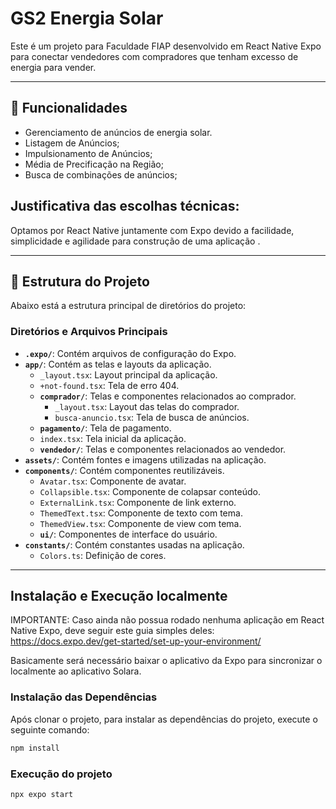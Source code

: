 # GS2 Energia Solar

Este é um projeto para Faculdade FIAP desenvolvido em React Native Expo para conectar vendedores com compradores que tenham excesso de energia para vender.

---

## 🚀 Funcionalidades

- Gerenciamento de anúncios de energia solar.
- Listagem de Anúncios;
- Impulsionamento de Anúncios;
- Média de Precificação na Região;
- Busca de combinações de anúncios;

## Justificativa das escolhas técnicas:

Optamos por React Native juntamente com Expo devido a facilidade, simplicidade e agilidade para construção de uma aplicação .

---

## 📂 Estrutura do Projeto

Abaixo está a estrutura principal de diretórios do projeto:

### Diretórios e Arquivos Principais

- **`.expo/`**: Contém arquivos de configuração do Expo.
- **`app/`**: Contém as telas e layouts da aplicação.
  - `_layout.tsx`: Layout principal da aplicação.
  - `+not-found.tsx`: Tela de erro 404.
  - **`comprador/`**: Telas e componentes relacionados ao comprador.
    - `_layout.tsx`: Layout das telas do comprador.
    - `busca-anuncio.tsx`: Tela de busca de anúncios.
  - **`pagamento/`**: Tela de pagamento.
  - `index.tsx`: Tela inicial da aplicação.
  - **`vendedor/`**: Telas e componentes relacionados ao vendedor.
- **`assets/`**: Contém fontes e imagens utilizadas na aplicação.
- **`components/`**: Contém componentes reutilizáveis.
  - `Avatar.tsx`: Componente de avatar.
  - `Collapsible.tsx`: Componente de colapsar conteúdo.
  - `ExternalLink.tsx`: Componente de link externo.
  - `ThemedText.tsx`: Componente de texto com tema.
  - `ThemedView.tsx`: Componente de view com tema.
  - **`ui/`**: Componentes de interface do usuário.
- **`constants/`**: Contém constantes usadas na aplicação.
  - `Colors.ts`: Definição de cores.

---

## Instalação e Execução localmente

IMPORTANTE: Caso ainda não possua rodado nenhuma aplicação em React Native Expo, deve seguir este guia simples deles: https://docs.expo.dev/get-started/set-up-your-environment/

Basicamente será necessário baixar o aplicativo da Expo para sincronizar o localmente ao aplicativo Solara.

### Instalação das Dependências

Após clonar o projeto, para instalar as dependências do projeto, execute o seguinte comando:

```bash
npm install
```

### Execução do projeto

```bash
npx expo start
```
